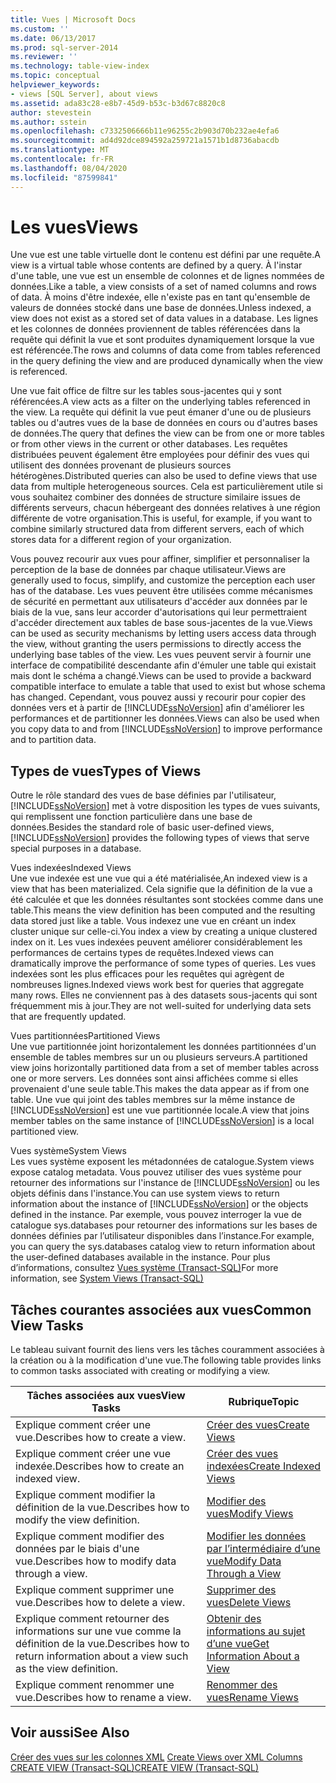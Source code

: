 ```yaml
---
title: Vues | Microsoft Docs
ms.custom: ''
ms.date: 06/13/2017
ms.prod: sql-server-2014
ms.reviewer: ''
ms.technology: table-view-index
ms.topic: conceptual
helpviewer_keywords:
- views [SQL Server], about views
ms.assetid: ada83c28-e8b7-45d9-b53c-b3d67c8820c8
author: stevestein
ms.author: sstein
ms.openlocfilehash: c7332506666b11e96255c2b903d70b232ae4efa6
ms.sourcegitcommit: ad4d92dce894592a259721a1571b1d8736abacdb
ms.translationtype: MT
ms.contentlocale: fr-FR
ms.lasthandoff: 08/04/2020
ms.locfileid: "87599841"
---
```

# <a name="views"></a><span data-ttu-id="7773d-102">Les vues</span><span class="sxs-lookup"><span data-stu-id="7773d-102">Views</span></span>
  <span data-ttu-id="7773d-103">Une vue est une table virtuelle dont le contenu est défini par une requête.</span><span class="sxs-lookup"><span data-stu-id="7773d-103">A view is a virtual table whose contents are defined by a query.</span></span> <span data-ttu-id="7773d-104">À l'instar d'une table, une vue est un ensemble de colonnes et de lignes nommées de données.</span><span class="sxs-lookup"><span data-stu-id="7773d-104">Like a table, a view consists of a set of named columns and rows of data.</span></span> <span data-ttu-id="7773d-105">À moins d'être indexée, elle n'existe pas en tant qu'ensemble de valeurs de données stocké dans une base de données.</span><span class="sxs-lookup"><span data-stu-id="7773d-105">Unless indexed, a view does not exist as a stored set of data values in a database.</span></span> <span data-ttu-id="7773d-106">Les lignes et les colonnes de données proviennent de tables référencées dans la requête qui définit la vue et sont produites dynamiquement lorsque la vue est référencée.</span><span class="sxs-lookup"><span data-stu-id="7773d-106">The rows and columns of data come from tables referenced in the query defining the view and are produced dynamically when the view is referenced.</span></span>  
  
 <span data-ttu-id="7773d-107">Une vue fait office de filtre sur les tables sous-jacentes qui y sont référencées.</span><span class="sxs-lookup"><span data-stu-id="7773d-107">A view acts as a filter on the underlying tables referenced in the view.</span></span> <span data-ttu-id="7773d-108">La requête qui définit la vue peut émaner d'une ou de plusieurs tables ou d'autres vues de la base de données en cours ou d'autres bases de données.</span><span class="sxs-lookup"><span data-stu-id="7773d-108">The query that defines the view can be from one or more tables or from other views in the current or other databases.</span></span> <span data-ttu-id="7773d-109">Les requêtes distribuées peuvent également être employées pour définir des vues qui utilisent des données provenant de plusieurs sources hétérogènes.</span><span class="sxs-lookup"><span data-stu-id="7773d-109">Distributed queries can also be used to define views that use data from multiple heterogeneous sources.</span></span> <span data-ttu-id="7773d-110">Cela est particulièrement utile si vous souhaitez combiner des données de structure similaire issues de différents serveurs, chacun hébergeant des données relatives à une région différente de votre organisation.</span><span class="sxs-lookup"><span data-stu-id="7773d-110">This is useful, for example, if you want to combine similarly structured data from different servers, each of which stores data for a different region of your organization.</span></span>  
  
 <span data-ttu-id="7773d-111">Vous pouvez recourir aux vues pour affiner, simplifier et personnaliser la perception de la base de données par chaque utilisateur.</span><span class="sxs-lookup"><span data-stu-id="7773d-111">Views are generally used to focus, simplify, and customize the perception each user has of the database.</span></span> <span data-ttu-id="7773d-112">Les vues peuvent être utilisées comme mécanismes de sécurité en permettant aux utilisateurs d'accéder aux données par le biais de la vue, sans leur accorder d'autorisations qui leur permettraient d'accéder directement aux tables de base sous-jacentes de la vue.</span><span class="sxs-lookup"><span data-stu-id="7773d-112">Views can be used as security mechanisms by letting users access data through the view, without granting the users permissions to directly access the underlying base tables of the view.</span></span> <span data-ttu-id="7773d-113">Les vues peuvent servir à fournir une interface de compatibilité descendante afin d'émuler une table qui existait mais dont le schéma a changé.</span><span class="sxs-lookup"><span data-stu-id="7773d-113">Views can be used to provide a backward compatible interface to emulate a table that used to exist but whose schema has changed.</span></span> <span data-ttu-id="7773d-114">Cependant, vous pouvez aussi y recourir pour copier des données vers et à partir de [!INCLUDE[ssNoVersion](../../includes/ssnoversion-md.md)] afin d'améliorer les performances et de partitionner les données.</span><span class="sxs-lookup"><span data-stu-id="7773d-114">Views can also be used when you copy data to and from [!INCLUDE[ssNoVersion](../../includes/ssnoversion-md.md)] to improve performance and to partition data.</span></span>  
  
## <a name="types-of-views"></a><span data-ttu-id="7773d-115">Types de vues</span><span class="sxs-lookup"><span data-stu-id="7773d-115">Types of Views</span></span>  
 <span data-ttu-id="7773d-116">Outre le rôle standard des vues de base définies par l'utilisateur, [!INCLUDE[ssNoVersion](../../includes/ssnoversion-md.md)] met à votre disposition les types de vues suivants, qui remplissent une fonction particulière dans une base de données.</span><span class="sxs-lookup"><span data-stu-id="7773d-116">Besides the standard role of basic user-defined views, [!INCLUDE[ssNoVersion](../../includes/ssnoversion-md.md)] provides the following types of views that serve special purposes in a database.</span></span>  
  
 <span data-ttu-id="7773d-117">Vues indexées</span><span class="sxs-lookup"><span data-stu-id="7773d-117">Indexed Views</span></span>  
 <span data-ttu-id="7773d-118">Une vue indexée est une vue qui a été matérialisée,</span><span class="sxs-lookup"><span data-stu-id="7773d-118">An indexed view is a view that has been materialized.</span></span> <span data-ttu-id="7773d-119">Cela signifie que la définition de la vue a été calculée et que les données résultantes sont stockées comme dans une table.</span><span class="sxs-lookup"><span data-stu-id="7773d-119">This means the view definition has been computed and the resulting data stored just like a table.</span></span> <span data-ttu-id="7773d-120">Vous indexez une vue en créant un index cluster unique sur celle-ci.</span><span class="sxs-lookup"><span data-stu-id="7773d-120">You index a view by creating a unique clustered index on it.</span></span> <span data-ttu-id="7773d-121">Les vues indexées peuvent améliorer considérablement les performances de certains types de requêtes.</span><span class="sxs-lookup"><span data-stu-id="7773d-121">Indexed views can dramatically improve the performance of some types of queries.</span></span> <span data-ttu-id="7773d-122">Les vues indexées sont les plus efficaces pour les requêtes qui agrègent de nombreuses lignes.</span><span class="sxs-lookup"><span data-stu-id="7773d-122">Indexed views work best for queries that aggregate many rows.</span></span> <span data-ttu-id="7773d-123">Elles ne conviennent pas à des datasets sous-jacents qui sont fréquemment mis à jour.</span><span class="sxs-lookup"><span data-stu-id="7773d-123">They are not well-suited for underlying data sets that are frequently updated.</span></span>  
  
 <span data-ttu-id="7773d-124">Vues partitionnées</span><span class="sxs-lookup"><span data-stu-id="7773d-124">Partitioned Views</span></span>  
 <span data-ttu-id="7773d-125">Une vue partitionnée joint horizontalement les données partitionnées d'un ensemble de tables membres sur un ou plusieurs serveurs.</span><span class="sxs-lookup"><span data-stu-id="7773d-125">A partitioned view joins horizontally partitioned data from a set of member tables across one or more servers.</span></span> <span data-ttu-id="7773d-126">Les données sont ainsi affichées comme si elles provenaient d'une seule table.</span><span class="sxs-lookup"><span data-stu-id="7773d-126">This makes the data appear as if from one table.</span></span> <span data-ttu-id="7773d-127">Une vue qui joint des tables membres sur la même instance de [!INCLUDE[ssNoVersion](../../includes/ssnoversion-md.md)] est une vue partitionnée locale.</span><span class="sxs-lookup"><span data-stu-id="7773d-127">A view that joins member tables on the same instance of [!INCLUDE[ssNoVersion](../../includes/ssnoversion-md.md)] is a local partitioned view.</span></span>  
  
 <span data-ttu-id="7773d-128">Vues système</span><span class="sxs-lookup"><span data-stu-id="7773d-128">System Views</span></span>  
 <span data-ttu-id="7773d-129">Les vues système exposent les métadonnées de catalogue.</span><span class="sxs-lookup"><span data-stu-id="7773d-129">System views expose catalog metadata.</span></span> <span data-ttu-id="7773d-130">Vous pouvez utiliser des vues système pour retourner des informations sur l'instance de [!INCLUDE[ssNoVersion](../../includes/ssnoversion-md.md)] ou les objets définis dans l'instance.</span><span class="sxs-lookup"><span data-stu-id="7773d-130">You can use system views to return information about the instance of [!INCLUDE[ssNoVersion](../../includes/ssnoversion-md.md)] or the objects defined in the instance.</span></span> <span data-ttu-id="7773d-131">Par exemple, vous pouvez interroger la vue de catalogue sys.databases pour retourner des informations sur les bases de données définies par l’utilisateur disponibles dans l’instance.</span><span class="sxs-lookup"><span data-stu-id="7773d-131">For example, you can query the sys.databases catalog view to return information about the user-defined databases available in the instance.</span></span> <span data-ttu-id="7773d-132">Pour plus d’informations, consultez [Vues système &#40;Transact-SQL&#41;](/sql/t-sql/language-reference)</span><span class="sxs-lookup"><span data-stu-id="7773d-132">For more information, see [System Views &#40;Transact-SQL&#41;](/sql/t-sql/language-reference)</span></span>  
  
## <a name="common-view-tasks"></a><span data-ttu-id="7773d-133">Tâches courantes associées aux vues</span><span class="sxs-lookup"><span data-stu-id="7773d-133">Common View Tasks</span></span>  
 <span data-ttu-id="7773d-134">Le tableau suivant fournit des liens vers les tâches couramment associées à la création ou à la modification d'une vue.</span><span class="sxs-lookup"><span data-stu-id="7773d-134">The following table provides links to common tasks associated with creating or modifying a view.</span></span>  
  
|<span data-ttu-id="7773d-135">Tâches associées aux vues</span><span class="sxs-lookup"><span data-stu-id="7773d-135">View Tasks</span></span>|<span data-ttu-id="7773d-136">Rubrique</span><span class="sxs-lookup"><span data-stu-id="7773d-136">Topic</span></span>|  
|----------------|-----------|  
|<span data-ttu-id="7773d-137">Explique comment créer une vue.</span><span class="sxs-lookup"><span data-stu-id="7773d-137">Describes how to create a view.</span></span>|[<span data-ttu-id="7773d-138">Créer des vues</span><span class="sxs-lookup"><span data-stu-id="7773d-138">Create Views</span></span>](../views/views.md)|  
|<span data-ttu-id="7773d-139">Explique comment créer une vue indexée.</span><span class="sxs-lookup"><span data-stu-id="7773d-139">Describes how to create an indexed view.</span></span>|[<span data-ttu-id="7773d-140">Créer des vues indexées</span><span class="sxs-lookup"><span data-stu-id="7773d-140">Create Indexed Views</span></span>](../views/create-indexed-views.md)|  
|<span data-ttu-id="7773d-141">Explique comment modifier la définition de la vue.</span><span class="sxs-lookup"><span data-stu-id="7773d-141">Describes how to modify the view definition.</span></span>|[<span data-ttu-id="7773d-142">Modifier des vues</span><span class="sxs-lookup"><span data-stu-id="7773d-142">Modify Views</span></span>](../views/modify-views.md)|  
|<span data-ttu-id="7773d-143">Explique comment modifier des données par le biais d'une vue.</span><span class="sxs-lookup"><span data-stu-id="7773d-143">Describes how to modify data through a view.</span></span>|[<span data-ttu-id="7773d-144">Modifier les données par l’intermédiaire d’une vue</span><span class="sxs-lookup"><span data-stu-id="7773d-144">Modify Data Through a View</span></span>](../views/modify-data-through-a-view.md)|  
|<span data-ttu-id="7773d-145">Explique comment supprimer une vue.</span><span class="sxs-lookup"><span data-stu-id="7773d-145">Describes how to delete a view.</span></span>|[<span data-ttu-id="7773d-146">Supprimer des vues</span><span class="sxs-lookup"><span data-stu-id="7773d-146">Delete Views</span></span>](../views/delete-views.md)|  
|<span data-ttu-id="7773d-147">Explique comment retourner des informations sur une vue comme la définition de la vue.</span><span class="sxs-lookup"><span data-stu-id="7773d-147">Describes how to return information about a view such as the view definition.</span></span>|[<span data-ttu-id="7773d-148">Obtenir des informations au sujet d’une vue</span><span class="sxs-lookup"><span data-stu-id="7773d-148">Get Information About a View</span></span>](../views/get-information-about-a-view.md)|  
|<span data-ttu-id="7773d-149">Explique comment renommer une vue.</span><span class="sxs-lookup"><span data-stu-id="7773d-149">Describes how to rename a view.</span></span>|[<span data-ttu-id="7773d-150">Renommer des vues</span><span class="sxs-lookup"><span data-stu-id="7773d-150">Rename Views</span></span>](../views/rename-views.md)|  
  
## <a name="see-also"></a><span data-ttu-id="7773d-151">Voir aussi</span><span class="sxs-lookup"><span data-stu-id="7773d-151">See Also</span></span>  
 <span data-ttu-id="7773d-152">[Créer des vues sur les colonnes XML](../xml/create-views-over-xml-columns.md) </span><span class="sxs-lookup"><span data-stu-id="7773d-152">[Create Views over XML Columns](../xml/create-views-over-xml-columns.md) </span></span>  
 [<span data-ttu-id="7773d-153">CREATE VIEW &#40;Transact-SQL&#41;</span><span class="sxs-lookup"><span data-stu-id="7773d-153">CREATE VIEW &#40;Transact-SQL&#41;</span></span>](/sql/t-sql/statements/create-view-transact-sql)  
  
  
